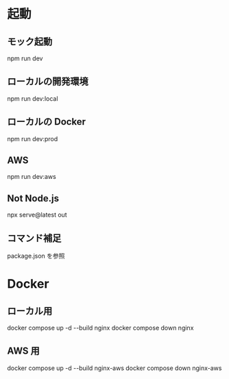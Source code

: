 # 起動

## モック起動

npm run dev

## ローカルの開発環境

npm run dev:local

## ローカルの Docker

npm run dev:prod

## AWS

npm run dev:aws

## Not Node.js

npx serve@latest out

## コマンド補足

package.json を参照

# Docker

## ローカル用

docker compose up -d --build nginx
docker compose down nginx

## AWS 用

docker compose up -d --build nginx-aws
docker compose down nginx-aws
